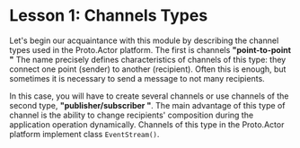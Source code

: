 # Lesson 1: Channels Types

Let's begin our acquaintance with this module by describing the channel types used in the Proto.Actor platform. The first is channels **"point-to-point "** The name precisely defines characteristics of channels of this type: they connect one point (sender) to another (recipient). Often this is enough, but sometimes it is necessary to send a message to not many recipients. 

In this case, you will have to create several channels or use channels of the second type, **"publisher/subscriber "**. The main advantage of this type of channel is the ability to change recipients' composition during the application operation dynamically. Channels of this type in the Proto.Actor platform implement class `EventStream()`.

